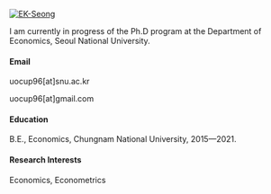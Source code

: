 

[![EK-Seong](https://img.shields.io/badge/EK_Seong-GitHub-blue)](https://github.com/EK-Seong)

I am currently in progress of the Ph.D program at the Department of Economics, Seoul National University.

#### Email
uocup96[at]snu.ac.kr

uocup96[at]gmail.com

#### Education
B.E., Economics, Chungnam National University, 2015—2021.

#### Research Interests
Economics, Econometrics

